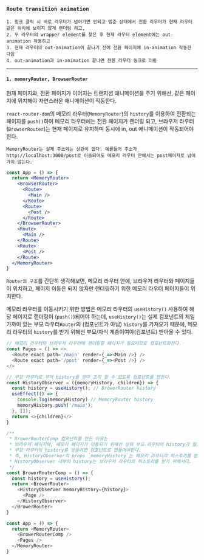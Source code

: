 ### `Route transition animation`
```
1. 링크 클릭 시 바로 라우터가 넘어가면 안되고 멈춘 상태에서 전환 라우터가 현재 라우터 같은 위치에 보이지 않게 랜더링 하고, 
2. 두 라우터의 wrapper element를 찾은 후 현재 라우터 element에는 out-animation 작동하고 
3. 현재 라우터의 out-animation이 끝나기 전에 전환 페이지에 in-animation 작동한 다음
4. out-animation과 in-animation 끝나면 전환 라우터 링크로 이동
```
-----

#### `1. memoryRouter, BrowserRouter`
현재 페이지와, 전환 페이지가 이어지는 트랜지션 애니메이션을 주기 위해선, 
같은 페이지에 위치해야 자연스러운 애니메이션이 작동한다. 

`react-router-dom`의 메모리 라우터(`MemoryRouter`)의 `history`를 이용하여 전환되는 페이지를 `push()`하여 메모리 라우터에는 전환 페이지가 랜더링 되고, 브라우저 라우터(`BrowserRouter`)는 현재 페이지로 유지하며 동시에 in, out 애니메이션이 작동되어야 한다.

```
MemoryRouter는 실제 주소와는 상관이 없다. 예를들어 주소가 http://localhost:3000/post로 이동되어도 메모리 라우터 안에서는 post페이지로 넘어가지 않는다.
```

```jsx
const App = () => {
  return <MemoryRouter>
    <BrowserRouter>
      <Route>
        <Main />
      </Route>
      <Route>
        <Post />
      </Route>
    </BrowserRouter>
    <Route>
      <Main />
    </Route>
    <Route>
      <Post />
    </Route>
  </MemoryRouter>
}
```
`Router의 구조`를 간단히 생각해보면, 메모리 라우터 안에, 브라우저 라우터와 페이지들이 위치하고, 페이지 이동은 되지 않지만 랜더링하기 위한 메모리 라우터 페이지들이 위치한다.

메모리 라우터를 이동시키기 위한 방법은 메모리 라우터의 `useHistory()` 사용하여 해당 페이지로 랜더링이 (`push()`)되어야 하는데, `useHistory()`는 실제 컴포넌트의 제일 가까이 있는 부모 라우터`Router`의 (컴포넌트가 아님) `history`를 가져오기 때문에, 메모리 라우터의 `history`를 받기 위해선 부모/자식 계층이여야(컴포넌트) 받아올 수 있다.

```js
// 메모리 라우터와 브라우저 라우터에 랜더링할 페이지가 필요하므로 컴포넌트화한다.
const Pages = () => <>
  <Route exact path='/main' render={_=><Main />} />
  <Route exact path='/post' render={_=><Post />} />
</>

// 부모 라우터로 부터 history를 받아 조작 할 수 있도록 컴포넌트를 만든다.
const HistoryObserver = ({memoryHistory, children}) => {
  const history = useHistory(); // BrowerRouter history
  useEffect(() => {
    console.log(memoryHistory) // MemoryRouter history
    memoryHistory.push('/main');
  }, []);
  return <>{children}</>
}

/**
 * BrowerRouterComp 컴포넌트를 만든 이유는 
 * 브라우저 페이지와, 메모리 페이지가 이동되기 위해선 상위 부모 라우터의 history가 필요한데
 * 부모 라우터의 history를 받을려면 컴포넌트로 만들어야한다.
 * 즉, HistoryObserver의 props `memoryHistory`는 메모리 라우터의 히스토리를 받기 위함이고,
 * HistoryObserver 내부의 history는 브라우저 라우터의 히스토리를 받기 위해서다.
 */
const BrowerRouterComp = () => {
  const history = useHistory();
  return <BrowerRouter>
    <HistoryObserver memoryHistory={history}>
      <Page />
    </HistoryObserver>
  </BrowerRouter>
}

const App = () => {
  return <MemoryRouter>
    <BrowerRouterComp />
    <Pages />
  </MemoryRouter>
}
```










